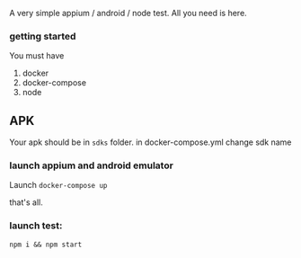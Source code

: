 A very simple appium / android / node test.  All you need is here.

### getting started

You must have 
1. docker
2. docker-compose
3. node

## APK

Your apk should be in ```sdks``` folder. 
in docker-compose.yml change sdk name

### launch appium and android emulator
Launch ```docker-compose up```

that's all.

### launch test:

```npm i && npm start```
